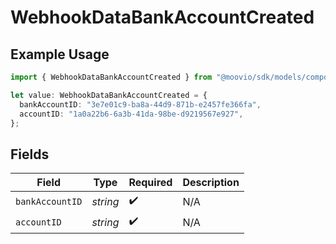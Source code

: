 # WebhookDataBankAccountCreated

## Example Usage

```typescript
import { WebhookDataBankAccountCreated } from "@moovio/sdk/models/components";

let value: WebhookDataBankAccountCreated = {
  bankAccountID: "3e7e01c9-ba8a-44d9-871b-e2457fe366fa",
  accountID: "1a0a22b6-6a3b-41da-98be-d9219567e927",
};
```

## Fields

| Field              | Type               | Required           | Description        |
| ------------------ | ------------------ | ------------------ | ------------------ |
| `bankAccountID`    | *string*           | :heavy_check_mark: | N/A                |
| `accountID`        | *string*           | :heavy_check_mark: | N/A                |
